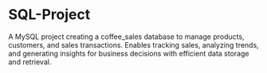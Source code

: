 # SQL-Project
A MySQL project creating a coffee_sales database to manage products, customers, and sales transactions. Enables tracking sales, analyzing trends, and generating insights for business decisions with efficient data storage and retrieval.
